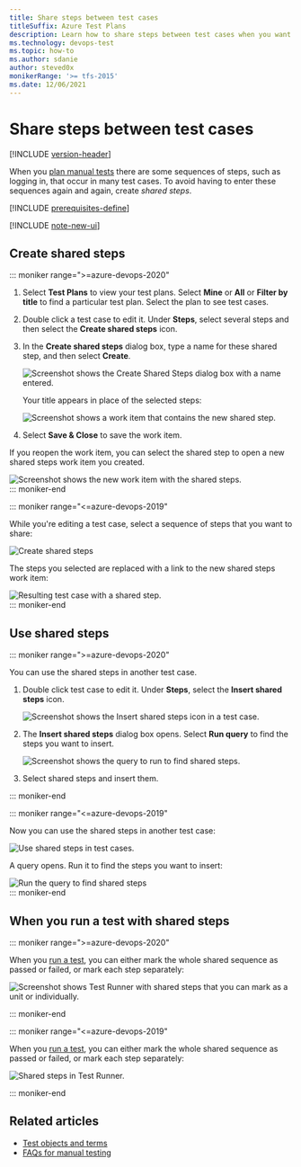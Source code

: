 ```yaml
---
title: Share steps between test cases
titleSuffix: Azure Test Plans
description: Learn how to share steps between test cases when you want to test web applications in Azure Test.
ms.technology: devops-test
ms.topic: how-to
ms.author: sdanie
author: steved0x
monikerRange: '>= tfs-2015'
ms.date: 12/06/2021
---
```


# Share steps between test cases

[!INCLUDE [version-header](includes/version-header.md)] 

When you [plan manual tests](create-a-test-plan.md) there are some sequences of steps, such as logging in, that occur in many test cases. To avoid having to enter these sequences again and again, create *shared steps*.  

[!INCLUDE [prerequisites-define](includes/prerequisites-define.md)] 

[!INCLUDE [note-new-ui](includes/note-new-ui.md)] 
  
## Create shared steps
::: moniker range=">=azure-devops-2020"

1. Select **Test Plans** to view your test plans. Select **Mine** or **All** or **Filter by title** to find a particular test plan. Select the plan to see test cases.

1. Double click a test case to edit it. Under **Steps**, select several steps and then select the **Create shared steps** icon.

1. In the **Create shared steps** dialog box, type a name for these shared step, and then select **Create**.

   ![Screenshot shows the Create Shared Steps dialog box with a name entered.](media/shared-steps/create-shared-steps-name.png)  
  
   Your title appears in place of the selected steps:

   ![Screenshot shows a work item that contains the new shared step.](media/shared-steps/shared-steps-link.png)

1. Select **Save & Close** to save the work item.

If you reopen the work item, you can select the shared step to open a new shared steps work item you created.
  
   ![Screenshot shows the new work item with the shared steps.](media/shared-steps/shared-steps-work-item.png)  
::: moniker-end

::: moniker range="<=azure-devops-2019"

While you're editing a test case, select a sequence of steps that you want to share:  
  
![Create shared steps](media/shared-steps/create-shared-steps.png)  
  
The steps you selected are replaced with a link to the new shared steps work item:  
  
![Resulting test case with a shared step.](media/shared-steps/create-shared-result.png)  
::: moniker-end

## Use shared steps
::: moniker range=">=azure-devops-2020"

You can use the shared steps in another test case.

1. Double click test case to edit it. Under **Steps**, select the **Insert shared steps** icon.

   ![Screenshot shows the Insert shared steps icon in a test case.](media/shared-steps/insert-shared-steps-icon.png)  

1. The **Insert shared steps** dialog box opens. Select **Run query** to find the steps you want to insert.

   ![Screenshot shows the query to run to find shared steps.](media/shared-steps/shared-steps-run-query.png)

1. Select shared steps and insert them.

::: moniker-end

::: moniker range="<=azure-devops-2019"

Now you can use the shared steps in another test case:  
  
![Use shared steps in test cases.](media/shared-steps/use-shared-steps.png)  
  
A query opens. Run it to find the steps you want to insert:  
  
![Run the query to find shared steps](media/shared-steps/shared-step-query.png)  
::: moniker-end

## When you run a test with shared steps  
::: moniker range=">=azure-devops-2020"

When you [run a test](run-manual-tests.md), you can either mark the whole shared sequence as passed or failed, or mark each step separately:  
  
![Screenshot shows Test Runner with shared steps that you can mark as a unit or individually.](media/shared-steps/test-runner-shared-steps.png)

::: moniker-end

::: moniker range="<=azure-devops-2019"

When you [run a test](run-manual-tests.md), you can either mark the whole shared sequence as passed or failed, or mark each step separately:  
  
![Shared steps in Test Runner.](media/shared-steps/run-shared-steps.png)

::: moniker-end

## Related articles

- [Test objects and terms](test-objects-overview.md) 
- [FAQs for manual testing](reference-qa.md#sharesteps)
